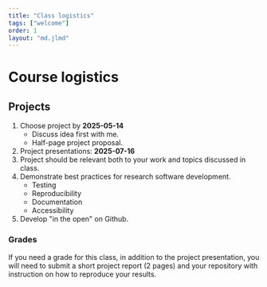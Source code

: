 ```yaml
---
title: "Class logistics"
tags: ["welcome"]
order: 1
layout: "md.jlmd"
---
```


<style>
main a img {
    width: 5rem;
    margin: 1rem;
}
</style>

# Course logistics

## Projects

1. Choose project by **2025-05-14**
    - Discuss idea first with me.
    - Half-page project proposal.
2. Project presentations: **2025-07-16**
3. Project should be relevant both to your work and topics discussed in class.
4. Demonstrate best practices for research software development.
    - Testing
    - Reproducibility
    - Documentation
    - Accessibility
5. Develop "in the open" on Github.

### Grades

If you need a grade for this class, in addition to the project presentation, you will need to submit a short project report (2 pages) and your repository with instruction on how to reproduce your results.
